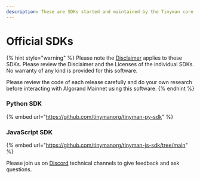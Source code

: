 ```yaml
---
description: These are SDKs started and maintained by the Tinyman core development team.
---
```


# Official SDKs

{% hint style="warning" %}
Please note the [Disclaimer](../disclaimer.md) applies to these SDKs. Please review the Disclaimer and the Licenses of the individual SDKs. No warranty of any kind is provided for this software.&#x20;

Please review the code of each release carefully and do your own research before interacting with Algorand Mainnet using this software.
{% endhint %}

### Python SDK

{% embed url="https://github.com/tinymanorg/tinyman-py-sdk" %}

### JavaScript SDK

{% embed url="https://github.com/tinymanorg/tinyman-js-sdk/tree/main" %}

Please join us on [Discord](https://discord.gg/xJRKueQdrG) technical channels to give feedback and ask questions.
